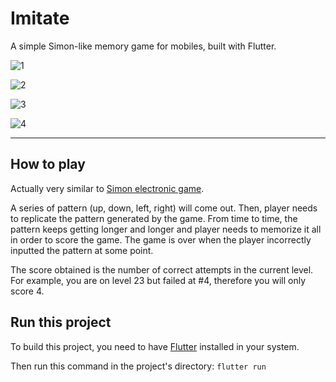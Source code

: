 # Imitate

A simple Simon-like memory game for mobiles, built with Flutter.

![1](screenshots/1.jpg)

![2](screenshots/2.jpg)

![3](screenshots/3.jpg)

![4](screenshots/4.jpg)

---

## How to play

Actually very similar to [Simon electronic game](https://en.wikipedia.org/wiki/Simon_(game)).

A series of pattern (up, down, left, right) will come out. Then, player needs to replicate the pattern generated by the game. From time to time, the pattern keeps getting longer and longer and player needs to memorize it all in order to score the game.
The game is over when the player incorrectly inputted the pattern at some point.

The score obtained is the number of correct attempts in the current level. For example, you are on level 23 but failed at #4, therefore you will only score 4.


## Run this project

To build this project, you need to have [Flutter](https://flutter.dev/) installed in your system.

Then run this command in the project's directory:
`flutter run`






